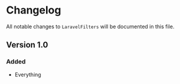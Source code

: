 # Changelog

All notable changes to `LaravelFilters` will be documented in this file.

## Version 1.0

### Added
- Everything
